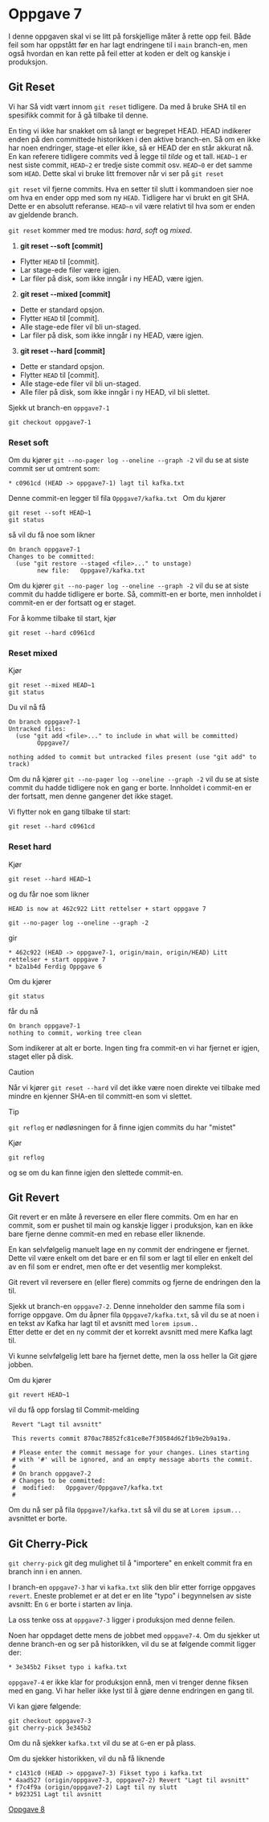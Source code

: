 # Oppgave 7

I denne oppgaven skal vi se litt på forskjellige måter å rette opp feil. 
Både feil som har oppstått før en har lagt endringene til i `main` branch-en, 
men også hvordan en kan rette på feil etter at koden er delt og kanskje i produksjon.

## Git Reset
Vi har Så vidt vært innom `git reset` tidligere. Da med å bruke SHA til en spesifikk commit for å gå tilbake til denne. 

En ting vi ikke har snakket om så langt er begrepet HEAD. HEAD indikerer enden på den committede historikken i den aktive branch-en. 
Så om en ikke har noen endringer, stage-et eller ikke, så er HEAD der en står akkurat nå.
<br>En kan referere tidligere commits ved å legge til *tilde* og et tall. 
`HEAD~1` er nest siste commit, `HEAD~2` er tredje siste commit osv. 
`HEAD~0` er det samme som `HEAD`.
Dette skal vi bruke litt fremover når vi ser på `git reset`

`git reset` vil fjerne commits. Hva en setter til slutt i kommandoen sier noe om hva en ender opp med som ny `HEAD`.
Tidligere har vi brukt en git SHA. Dette er en absolutt referanse.
`HEAD~n` vil være relativt til hva som er enden av gjeldende branch.

`git reset` kommer med tre modus: *hard*, *soft* og *mixed*.
1) **git reset --soft [commit]**
 - Flytter `HEAD` til [commit].
 - Lar stage-ede filer være igjen.
 - Lar filer på disk, som ikke inngår i ny HEAD, være igjen.

2) **git reset --mixed [commit]**
 - Dette er standard opsjon.
 - Flytter `HEAD` til [commit].
 - Alle stage-ede filer vil bli un-staged.
 - Lar filer på disk, som ikke inngår i ny HEAD, være igjen.

3) **git reset --hard [commit]**
 - Dette er standard opsjon.
 - Flytter `HEAD` til [commit].
 - Alle stage-ede filer vil bli un-staged.
 - Alle filer på disk, som ikke inngår i ny HEAD, vil bli slettet.


Sjekk ut branch-en `oppgave7-1`
```shell
git checkout oppgave7-1
```

### Reset soft
Om du kjører `git --no-pager log --oneline --graph -2` vil du se at siste commit ser ut omtrent som:
```text
* c0961cd (HEAD -> oppgave7-1) lagt til kafka.txt
```
Denne commit-en legger til fila `Oppgave7/kafka.txt
`
Om du kjører
```shell
git reset --soft HEAD~1
git status
```
så vil du få noe som likner
```text
On branch oppgave7-1
Changes to be committed:
  (use "git restore --staged <file>..." to unstage)
        new file:   Oppgave7/kafka.txt
```
Om du kjører `git --no-pager log --oneline --graph -2` vil du se at siste commit du hadde tidligere er borte. 
Så, committ-en er borte, men innholdet i commit-en er der fortsatt og er staget.

For å komme tilbake til start, kjør
```shell
git reset --hard c0961cd
```

###  Reset mixed

Kjør
```shell
git reset --mixed HEAD~1
git status
```
Du vil nå få
```text
On branch oppgave7-1
Untracked files:
  (use "git add <file>..." to include in what will be committed)
        Oppgave7/

nothing added to commit but untracked files present (use "git add" to track)
```
Om du nå kjører `git --no-pager log --oneline --graph -2` vil du se at siste commit du hadde tidligere nok en gang er borte.
Innholdet i commit-en er der fortsatt, men denne gangener det ikke staget.

Vi flytter nok en gang tilbake til start:
```shell
git reset --hard c0961cd
```

### Reset hard
Kjør
```shell
git reset --hard HEAD~1
```
og du får noe som likner
```text
HEAD is now at 462c922 Litt rettelser + start oppgave 7
```
```shell
git --no-pager log --oneline --graph -2
```
gir
```text
* 462c922 (HEAD -> oppgave7-1, origin/main, origin/HEAD) Litt rettelser + start oppgave 7
* b2a1b4d Ferdig Oppgave 6
```
Om du kjører
```shell
git status
```
får du nå
```text
On branch oppgave7-1
nothing to commit, working tree clean
```
Som indikerer at alt er borte. Ingen ting fra commit-en vi har fjernet er igjen, staget eller på disk.
> [!CAUTION]
> Når vi kjører `git reset --hard` vil det ikke være noen direkte vei tilbake med mindre en kjenner SHA-en til committ-en som vi slettet.

> [!TIP]
> `git reflog` er nødløsningen for å finne igjen commits du har "mistet"

Kjør
```shell
git reflog
```
og se om du kan finne igjen den slettede commit-en.

## Git Revert
Git revert er en måte å reversere en eller flere commits. 
Om en har en commit, som er pushet til main og kanskje ligger i produksjon, kan en ikke bare fjerne denne commit-en med en rebase eller liknende.

En kan selvfølgelig manuelt lage en ny commit der endringene er fjernet. 
Dette vil være enkelt om det bare er en fil som er lagt til eller en enkelt del av en fil som er endret, men ofte er det vesentlig mer komplekst.

Git revert vil reversere en (eller flere) commits og fjerne de endringen den la til.

Sjekk ut branch-en `oppgave7-2`. Denne inneholder den samme fila som i forrige oppgave. 
Om du åpner fila `Oppgave7/kafka.txt`, så vil du se at noen i en tekst av Kafka har lagt til et avsnitt med `lorem ipsum..`
<br> Etter dette er det en ny commit der et korrekt avsnitt med mere Kafka lagt til. 

Vi kunne selvfølgelig lett bare ha fjernet dette, men la oss heller la Git gjøre jobben.

Om du kjører 
```shell
git revert HEAD~1
```
vil du få opp forslag til Commit-melding
```text
 Revert "Lagt til avsnitt"

 This reverts commit 870ac78852fc81ce8e7f30584d62f1b9e2b9a19a.

 # Please enter the commit message for your changes. Lines starting
 # with '#' will be ignored, and an empty message aborts the commit.
 #
 # On branch oppgave7-2
 # Changes to be committed:
 #	modified:   Oppgaver/Oppgave7/kafka.txt
 #
```

Om du nå ser på fila `Oppgave7/kafka.txt` så vil du se at `Lorem ipsum...` avsnittet er borte.

## Git Cherry-Pick

`git cherry-pick` git deg mulighet til å "importere" en enkelt commit fra en branch inn i en annen.

I branch-en `oppgave7-3` har vi `kafka.txt` slik den blir etter forrige oppgaves `revert`.
Eneste problemet er at det er en lite "typo" i begynnelsen av siste avsnitt: En `G` er borte i starten av linja.

La oss tenke oss at `oppgave7-3` ligger i produksjon med denne feilen. 

Noen har oppdaget dette mens de jobbet med `oppgave7-4`. 
Om du sjekker ut denne branch-en og ser på historikken, vil du se at følgende commit ligger der:
```text
* 3e345b2 Fikset typo i kafka.txt
```

`oppgave7-4` er ikke klar for produksjon ennå, men vi trenger denne fiksen med en gang. 
Vi har heller ikke lyst til å gjøre denne endringen en gang til.

Vi kan gjøre følgende:
```shell
git checkout oppgave7-3
git cherry-pick 3e345b2
```
Om du nå sjekker `kafka.txt` vil du se at `G`-en er på plass.

Om du sjekker historikken, vil du nå få liknende
```text
* c1431c0 (HEAD -> oppgave7-3) Fikset typo i kafka.txt
* 4aad527 (origin/oppgave7-3, oppgave7-2) Revert "Lagt til avsnitt"
* f7c4f9a (origin/oppgave7-2) Lagt til ny slutt
* b923251 Lagt til avsnitt
```

[Oppgave 8](./Oppgave8.md)